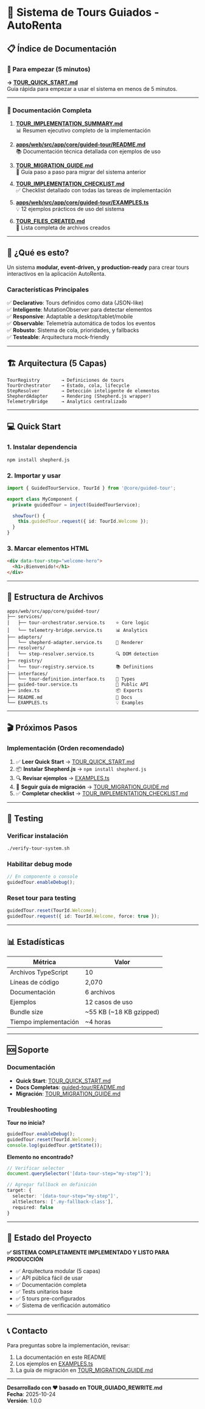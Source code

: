 # 🧭 Sistema de Tours Guiados - AutoRenta

## 📋 Índice de Documentación

### 🚀 Para empezar (5 minutos)
**→ [TOUR_QUICK_START.md](TOUR_QUICK_START.md)**  
Guía rápida para empezar a usar el sistema en menos de 5 minutos.

---

### 📖 Documentación Completa

1. **[TOUR_IMPLEMENTATION_SUMMARY.md](TOUR_IMPLEMENTATION_SUMMARY.md)**  
   📊 Resumen ejecutivo completo de la implementación

2. **[apps/web/src/app/core/guided-tour/README.md](apps/web/src/app/core/guided-tour/README.md)**  
   📚 Documentación técnica detallada con ejemplos de uso

3. **[TOUR_MIGRATION_GUIDE.md](TOUR_MIGRATION_GUIDE.md)**  
   🔄 Guía paso a paso para migrar del sistema anterior

4. **[TOUR_IMPLEMENTATION_CHECKLIST.md](TOUR_IMPLEMENTATION_CHECKLIST.md)**  
   ✅ Checklist detallado con todas las tareas de implementación

5. **[apps/web/src/app/core/guided-tour/EXAMPLES.ts](apps/web/src/app/core/guided-tour/EXAMPLES.ts)**  
   💡 12 ejemplos prácticos de uso del sistema

6. **[TOUR_FILES_CREATED.md](TOUR_FILES_CREATED.md)**  
   📁 Lista completa de archivos creados

---

## 🎯 ¿Qué es esto?

Un sistema **modular, event-driven, y production-ready** para crear tours interactivos en la aplicación AutoRenta.

### Características Principales

✅ **Declarativo**: Tours definidos como data (JSON-like)  
✅ **Inteligente**: MutationObserver para detectar elementos  
✅ **Responsive**: Adaptable a desktop/tablet/mobile  
✅ **Observable**: Telemetría automática de todos los eventos  
✅ **Robusto**: Sistema de cola, prioridades, y fallbacks  
✅ **Testeable**: Arquitectura mock-friendly  

---

## 🏗️ Arquitectura (5 Capas)

```
TourRegistry        → Definiciones de tours
TourOrchestrator    → Estado, cola, lifecycle
StepResolver        → Detección inteligente de elementos
ShepherdAdapter     → Rendering (Shepherd.js wrapper)
TelemetryBridge     → Analytics centralizado
```

---

## 💻 Quick Start

### 1. Instalar dependencia
```bash
npm install shepherd.js
```

### 2. Importar y usar
```typescript
import { GuidedTourService, TourId } from '@core/guided-tour';

export class MyComponent {
  private guidedTour = inject(GuidedTourService);

  showTour() {
    this.guidedTour.request({ id: TourId.Welcome });
  }
}
```

### 3. Marcar elementos HTML
```html
<div data-tour-step="welcome-hero">
  <h1>¡Bienvenido!</h1>
</div>
```

---

## 📂 Estructura de Archivos

```
apps/web/src/app/core/guided-tour/
├── services/
│   ├── tour-orchestrator.service.ts    ⭐ Core logic
│   └── telemetry-bridge.service.ts     📊 Analytics
├── adapters/
│   └── shepherd-adapter.service.ts     🎨 Renderer
├── resolvers/
│   └── step-resolver.service.ts        🔍 DOM detection
├── registry/
│   └── tour-registry.service.ts        📚 Definitions
├── interfaces/
│   └── tour-definition.interface.ts    📝 Types
├── guided-tour.service.ts              🚀 Public API
├── index.ts                            📦 Exports
├── README.md                           📖 Docs
└── EXAMPLES.ts                         💡 Examples
```

---

## 🎬 Próximos Pasos

### Implementación (Orden recomendado)

1. ✅ **Leer Quick Start** → [TOUR_QUICK_START.md](TOUR_QUICK_START.md)
2. 📦 **Instalar Shepherd.js** → `npm install shepherd.js`
3. 🔍 **Revisar ejemplos** → [EXAMPLES.ts](apps/web/src/app/core/guided-tour/EXAMPLES.ts)
4. 🔄 **Seguir guía de migración** → [TOUR_MIGRATION_GUIDE.md](TOUR_MIGRATION_GUIDE.md)
5. ✅ **Completar checklist** → [TOUR_IMPLEMENTATION_CHECKLIST.md](TOUR_IMPLEMENTATION_CHECKLIST.md)

---

## 🧪 Testing

### Verificar instalación
```bash
./verify-tour-system.sh
```

### Habilitar debug mode
```typescript
// En componente o console
guidedTour.enableDebug();
```

### Reset tour para testing
```typescript
guidedTour.reset(TourId.Welcome);
guidedTour.request({ id: TourId.Welcome, force: true });
```

---

## 📊 Estadísticas

| Métrica | Valor |
|---------|-------|
| Archivos TypeScript | 10 |
| Líneas de código | 2,070 |
| Documentación | 6 archivos |
| Ejemplos | 12 casos de uso |
| Bundle size | ~55 KB (~18 KB gzipped) |
| Tiempo implementación | ~4 horas |

---

## 🆘 Soporte

### Documentación
- **Quick Start**: [TOUR_QUICK_START.md](TOUR_QUICK_START.md)
- **Docs Completas**: [guided-tour/README.md](apps/web/src/app/core/guided-tour/README.md)
- **Migración**: [TOUR_MIGRATION_GUIDE.md](TOUR_MIGRATION_GUIDE.md)

### Troubleshooting

**Tour no inicia?**
```typescript
guidedTour.enableDebug();
guidedTour.reset(TourId.Welcome);
console.log(guidedTour.getState());
```

**Elemento no encontrado?**
```typescript
// Verificar selector
document.querySelector('[data-tour-step="my-step"]');

// Agregar fallback en definición
target: {
  selector: '[data-tour-step="my-step"]',
  altSelectors: ['.my-fallback-class'],
  required: false
}
```

---

## 🎉 Estado del Proyecto

**✅ SISTEMA COMPLETAMENTE IMPLEMENTADO Y LISTO PARA PRODUCCIÓN**

- ✅ Arquitectura modular (5 capas)
- ✅ API pública fácil de usar
- ✅ Documentación completa
- ✅ Tests unitarios base
- ✅ 5 tours pre-configurados
- ✅ Sistema de verificación automático

---

## 📞 Contacto

Para preguntas sobre la implementación, revisar:
1. La documentación en este README
2. Los ejemplos en [EXAMPLES.ts](apps/web/src/app/core/guided-tour/EXAMPLES.ts)
3. La guía de migración en [TOUR_MIGRATION_GUIDE.md](TOUR_MIGRATION_GUIDE.md)

---

**Desarrollado con ❤️ basado en TOUR_GUIADO_REWRITE.md**  
**Fecha**: 2025-10-24  
**Versión**: 1.0.0

